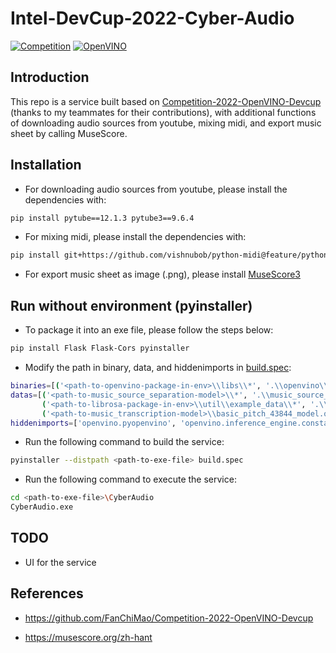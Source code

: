 # Intel-DevCup-2022-Cyber-Audio

[![Competition](https://img.shields.io/badge/Intel--DevCup-Competition-blue)](https://makerpro.cc/intel-devcup/)
[![OpenVINO](https://img.shields.io/badge/Intel-OpenVINO-blue)](https://www.intel.com/content/www/us/en/developer/tools/openvino-toolkit/overview.html)
## Introduction

This repo is a service built based on [Competition-2022-OpenVINO-Devcup](https://github.com/FanChiMao/Competition-2022-OpenVINO-Devcup) (thanks to my teammates for their contributions), with additional functions of downloading audio sources from youtube, mixing midi, and export music sheet by calling MuseScore.

## Installation

 - For downloading audio sources from youtube, please install the dependencies with:
```sh
pip install pytube==12.1.3 pytube3==9.6.4
```

 - For mixing midi, please install the dependencies with:
 ```sh
pip install git+https://github.com/vishnubob/python-midi@feature/python3
```

 - For export music sheet as image (.png), please install [MuseScore3](https://ftp.osuosl.org/pub/musescore/releases/MuseScore-3.2/Musescore-3.2.0-x86_64.msi)
 

## Run without environment (pyinstaller)

 - To package it into an exe file, please follow the steps below:
```sh
pip install Flask Flask-Cors pyinstaller
```

 - Modify the path in binary, data, and hiddenimports in [build.spec](https://github.com/SHRHarry/Intel-DevCup-2022-Cyber-Audio/blob/main/build.spec):
 ```sh
 binaries=[('<path-to-openvino-package-in-env>\\libs\\*', '.\\openvino\\libs')],
 datas=[('<path-to-music_source_separation-model>\\*', '.\\music_source_separation\\model'),
        ('<path-to-librosa-package-in-env>\\util\\example_data\\*', '.\\librosa\\util\\example_data'),
        ('<path-to-music_transcription-model>\\basic_pitch_43844_model.onnx', '.\\music_transcription')],
 hiddenimports=['openvino.pyopenvino', 'openvino.inference_engine.constants'],
 ```
 
 - Run the following command to build the service:
 ```sh
 pyinstaller --distpath <path-to-exe-file> build.spec
 ```
 
 - Run the following command to execute the service:
  ```sh
 cd <path-to-exe-file>\CyberAudio
 CyberAudio.exe
 ```

## TODO
 - UI for the service

## References

+ https://github.com/FanChiMao/Competition-2022-OpenVINO-Devcup

+ https://musescore.org/zh-hant
